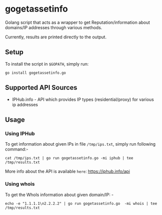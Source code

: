 # gogetassetinfo
Golang script that acts as a wrapper to get Reputation/information about domains/IP addresses through various methods.

Currently, results are printed directly to the output.

## Setup
To install the script in `$GOPATH`, simply run:
```
go install gogetassetinfo.go
```

## Supported API Sources
* IPHub.info - API which provides IP types (residential/proxy) for various ip addresses

## Usage

### Using IPHub
To get information about given IPs in file `/tmp/ips.txt`, simply run following command:-
```
cat /tmp/ips.txt | go run gogetassetinfo.go -mi iphub | tee /tmp/results.txt
```
More info about the API is available `here`: https://iphub.info/api

### Using whois
To get the WhoIs information about given domain/IP: -
```
echo -e "1.1.1.1\n2.2.2.2" | go run gogetassetinfo.go  -mi whois | tee /tmp/results.txt
```